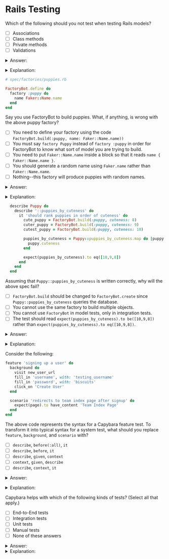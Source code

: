 # Rails Testing

Which of the following should you not test when testing Rails models?
- [ ] Associations
- [ ] Class methods
- [ ] Private methods
- [ ] Validations

<details><summary>Answer:</summary>

Private methods</details>
<details><summary>Explanation:</summary>

You should never need to test a `private` method directly. Instead, you would want to test the method that calls the `private` method.</details>

```ruby
# spec/factories/puppies.rb

FactoryBot.define do
  factory :puppy do
    name Faker::Name.name
  end
end
```

Say you use FactoryBot to build puppies. What, if anything, is wrong with the above puppy factory?
- [ ] You need to define your factory using the code `FactoryBot.build(:puppy, name: Faker::Name.name))`
- [ ] You must say `factory Puppy` instead of `factory :puppy` in order for FactoryBot to know what sort of model you are trying to build.
- [ ] You need to put `Faker::Name.name` inside a block so that it reads `name { Faker::Name.name }`.
- [ ] You should generate a random name using `Faker.name` rather than `Faker::Name.name`.
- [ ] Nothing--this factory will produce puppies with random names.

<details><summary>Answer:</summary>

You need to put `Faker::Name.name` inside a block so that it reads `name { Faker::Name.name }`.</details>
<details><summary>Explanation:</summary>

FactoryBot will throw an error if you do not wrap `Faker::Name.name`--or any value you want to assign to an attribute--inside a block. (Passing a block enables the values to be generated dynamically.)</details>

```ruby
  describe Puppy do
    describe '::puppies_by_cuteness' do
      it 'should rank puppies in order of cuteness' do
        cute_puppy = FactoryBot.build(:puppy, cuteness: 8)
        cuter_puppy = FactoryBot.build(:puppy, cuteness: 9)
        cutest_puppy = FactoryBot.build(:puppy, cuteness: 10)

        puppies_by_cuteness = Puppy::puppies_by_cuteness.map do |puppy|
          puppy.cuteness
        end

        expect(puppies_by_cuteness).to eq([10,9,8])
      end
    end
  end
```

Assuming that `Puppy::puppies_by_cuteness` is written correctly, why will the above spec fail?
- [ ] `FactoryBot.build` should be changed to `FactoryBot.create` since `Puppy::puppies_by_cuteness` queries the database. 
- [ ] You cannot use the same factory to build multiple objects.
- [ ]  You cannot use `FactoryBot` in model tests, only in integration tests.
- [ ] The test should read `expect(puppies_by_cuteness).to be([10,9,8])` rather than `expect(puppies_by_cuteness).to eq([10,9,8])`.

<details><summary>Answer:</summary>

`FactoryBot.build` should be changed to `FactoryBot.create` since `Puppy::puppies_by_cuteness` queries the database. </details>
<details><summary>Explanation:</summary>

Calling `FactoryBot.build` is equivalent to calling `Model.new` which will not save to the testing database. If you are querying the database, you need to actually create these Puppies in your database by calling `FactoryBot.create`.</details>

Consider the following:

```ruby
feature 'signing up a user' do
  background do
    visit new_user_url
    fill_in 'username', with: 'testing_username'
    fill_in 'password', with: 'biscuits'
    click_on 'Create User'
  end

  scenario 'redirects to team index page after signup' do
    expect(page).to have_content 'Team Index Page'
  end
end
```

The above code represents the syntax for a Capybara feature test. To transform it into typical syntax for a system test, what should you replace `feature`, `background`, and `scenario` with?
- [ ] `describe`, `before(:all)`, `it`
- [ ] `describe`, `before`, `it`
- [ ] `describe`, `given`, `context`
- [ ] `context`, `given`, `describe`
- [ ] `describe`, `context`, `it`

<details><summary>Answer:</summary>

`describe`, `before`, `it`</details>
<details><summary>Explanation:</summary>

When converting from Capybara feature DSL, `feature` becomes `describe`, `background` becomes `before`, `scenario` becomes `it`, and `given` becomes `let`.</details>

Capybara helps with which of the following kinds of tests? (Select all that apply.) 
- [ ] End-to-End tests
- [ ] Integration tests
- [ ] Unit tests
- [ ] Manual tests
- [ ]  None of these answers

<details><summary>Answer:</summary>

- End-to-End tests
- Integration tests</details>
<details><summary>Explanation:</summary>

You use Capybara only for end-to-end tests and integration tests. For unit tests, you can still use regular old `RSpec`.</details>
